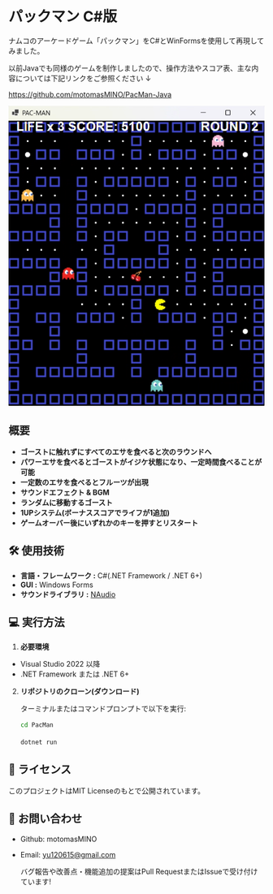 # パックマン C#版
ナムコのアーケードゲーム「パックマン」をC#とWinFormsを使用して再現してみました。

以前Javaでも同様のゲームを制作しましたので、操作方法やスコア表、主な内容については下記リンクをご参照ください ↓

https://github.com/motomasMINO/PacMan-Java

![スクショ](Screenshot.png)

## 概要
- **ゴーストに触れずにすべてのエサを食べると次のラウンドへ**
- **パワーエサを食べるとゴーストがイジケ状態になり、一定時間食べることが可能**
- **一定数のエサを食べるとフルーツが出現**
- **サウンドエフェクト & BGM**
- **ランダムに移動するゴースト**
- **1UPシステム(ボーナススコアでライフが1追加)**
- **ゲームオーバー後にいずれかのキーを押すとリスタート**

## 🛠️ 使用技術
- **言語・フレームワーク :** C#(.NET Framework /  .NET 6+)
- **GUI :** Windows Forms
- **サウンドライブラリ :** [NAudio](https://github.com/naudio/NAudio)

## 💻 実行方法
1. **必要環境**
- Visual Studio 2022 以降
- .NET Framework または .NET 6+

2. **リポジトリのクローン(ダウンロード)**
   
   ターミナルまたはコマンドプロンプトで以下を実行:
   ```sh
   cd PacMan

   dotnet run
   ```

## 📜 ライセンス
このプロジェクトはMIT Licenseのもとで公開されています。

## 📧 お問い合わせ
- Github: motomasMINO
- Email: yu120615@gmail.com

  バグ報告や改善点・機能追加の提案はPull RequestまたはIssueで受け付けています!
  